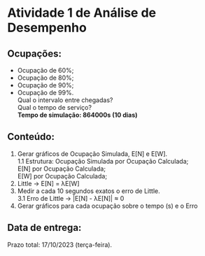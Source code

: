 # Atividade 1 de Análise de Desempenho   

## Ocupações:  
- Ocupação de 60%;  
- Ocupação de 80%;  
- Ocupação de 90%;  
- Ocupação de 99%.  
Qual o intervalo entre chegadas?  
Qual o tempo de serviço?  
**Tempo de simulação: 864000s (10 dias)**  

## Conteúdo:  
1. Gerar gráficos de Ocupação Simulada, E[N] e E[W].  
1.1 Estrutura: Ocupação Simulada por Ocupação Calculada;  
               E[N] por Ocupação Calculada;  
               E[W] por Ocupação Calculada;  
2. Little -> E[N] = λE[W]  
3. Medir a cada 10 segundos exatos o erro de Little.  
3.1 Erro de Little -> |E[N] - λE[N]| ≈ 0  
4. Gerar gráficos para cada ocupação sobre o tempo (s) e o Erro  
## Data de entrega:
Prazo total: 17/10/2023 (terça-feira).
